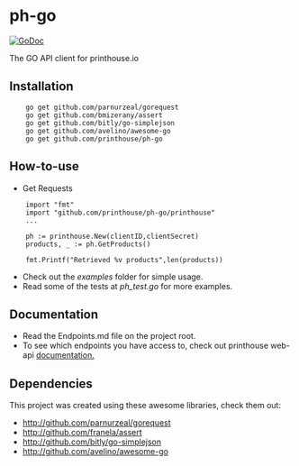 # ph-go

[![GoDoc](https://godoc.org/github.com/printhouse/ph-go?status.svg)](https://godoc.org/github.com/printhouse/ph-go)

The GO API client for printhouse.io

## Installation
```
    go get github.com/parnurzeal/gorequest
    go get github.com/bmizerany/assert
    go get github.com/bitly/go-simplejson
    go get github.com/avelino/awesome-go
    go get github.com/printhouse/ph-go
```

## How-to-use

- Get Requests

```
    import "fmt"
    import "github.com/printhouse/ph-go/printhouse"
    ...

    ph := printhouse.New(clientID,clientSecret)
    products, _ := ph.GetProducts()

    fmt.Printf("Retrieved %v products",len(products))
```

- Check out the *examples* folder for simple usage.
- Read some of the tests at *ph_test.go* for more examples.

## Documentation

- Read the Endpoints.md file on the project root.
- To see which endpoints you have access to, check out printhouse web-api [documentation.](http://www.printhouse.io/faqs/)

## Dependencies

This project was created using these awesome libraries, check them out:

 - http://github.com/parnurzeal/gorequest
 - http://github.com/franela/assert
 - http://github.com/bitly/go-simplejson
 - http://github.com/avelino/awesome-go




